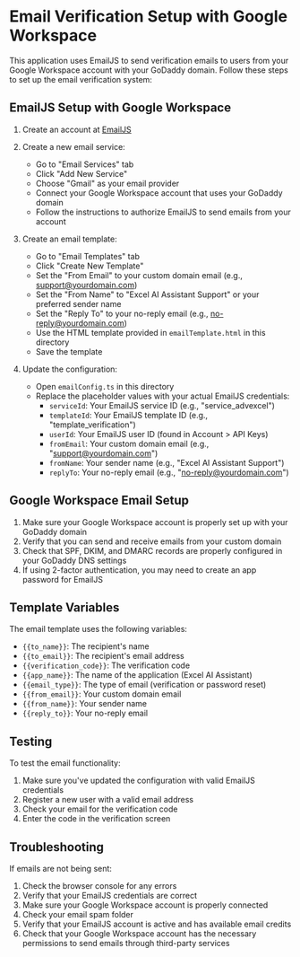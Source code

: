 # Email Verification Setup with Google Workspace

This application uses EmailJS to send verification emails to users from your Google Workspace account with your GoDaddy domain. Follow these steps to set up the email verification system:

## EmailJS Setup with Google Workspace

1. Create an account at [EmailJS](https://www.emailjs.com/)

2. Create a new email service:
   - Go to "Email Services" tab
   - Click "Add New Service"
   - Choose "Gmail" as your email provider
   - Connect your Google Workspace account that uses your GoDaddy domain
   - Follow the instructions to authorize EmailJS to send emails from your account

3. Create an email template:
   - Go to "Email Templates" tab
   - Click "Create New Template"
   - Set the "From Email" to your custom domain email (e.g., support@yourdomain.com)
   - Set the "From Name" to "Excel AI Assistant Support" or your preferred sender name
   - Set the "Reply To" to your no-reply email (e.g., no-reply@yourdomain.com)
   - Use the HTML template provided in `emailTemplate.html` in this directory
   - Save the template

4. Update the configuration:
   - Open `emailConfig.ts` in this directory
   - Replace the placeholder values with your actual EmailJS credentials:
     - `serviceId`: Your EmailJS service ID (e.g., "service_advexcel")
     - `templateId`: Your EmailJS template ID (e.g., "template_verification")
     - `userId`: Your EmailJS user ID (found in Account > API Keys)
     - `fromEmail`: Your custom domain email (e.g., "support@yourdomain.com")
     - `fromName`: Your sender name (e.g., "Excel AI Assistant Support")
     - `replyTo`: Your no-reply email (e.g., "no-reply@yourdomain.com")

## Google Workspace Email Setup

1. Make sure your Google Workspace account is properly set up with your GoDaddy domain
2. Verify that you can send and receive emails from your custom domain
3. Check that SPF, DKIM, and DMARC records are properly configured in your GoDaddy DNS settings
4. If using 2-factor authentication, you may need to create an app password for EmailJS

## Template Variables

The email template uses the following variables:

- `{{to_name}}`: The recipient's name
- `{{to_email}}`: The recipient's email address
- `{{verification_code}}`: The verification code
- `{{app_name}}`: The name of the application (Excel AI Assistant)
- `{{email_type}}`: The type of email (verification or password reset)
- `{{from_email}}`: Your custom domain email
- `{{from_name}}`: Your sender name
- `{{reply_to}}`: Your no-reply email

## Testing

To test the email functionality:

1. Make sure you've updated the configuration with valid EmailJS credentials
2. Register a new user with a valid email address
3. Check your email for the verification code
4. Enter the code in the verification screen

## Troubleshooting

If emails are not being sent:

1. Check the browser console for any errors
2. Verify that your EmailJS credentials are correct
3. Make sure your Google Workspace account is properly connected
4. Check your email spam folder
5. Verify that your EmailJS account is active and has available email credits
6. Check that your Google Workspace account has the necessary permissions to send emails through third-party services